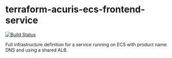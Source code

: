 # terraform-acuris-ecs-frontend-service

[![Build Status](https://travis-ci.org/mergermarket/terraform-acuris-ecs-frontend-service.svg?branch=master)](https://travis-ci.org/mergermarket/terraform-acuris-ecs-frontend-service)

Full infrastructure definition for a service running on ECS with product name DNS and using a shared ALB.

